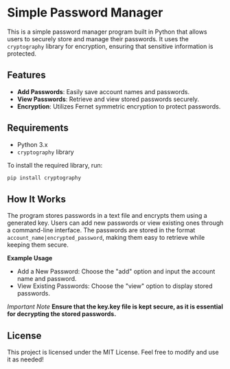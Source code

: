# Simple Password Manager

This is a simple password manager program built in Python that allows users to securely store and manage their passwords. It uses the `cryptography` library for encryption, ensuring that sensitive information is protected.

## Features

- **Add Passwords**: Easily save account names and passwords.
- **View Passwords**: Retrieve and view stored passwords securely.
- **Encryption**: Utilizes Fernet symmetric encryption to protect passwords.

## Requirements

- Python 3.x
- `cryptography` library

To install the required library, run:

```bash
pip install cryptography
```
## How It Works
The program stores passwords in a text file and encrypts them using a generated key. Users can add new passwords or view existing ones through a command-line interface. The passwords are stored in the format ```account_name|encrypted_password```, making them easy to retrieve while keeping them secure.

**Example Usage**
- Add a New Password: Choose the "add" option and input the account name and password.
- View Existing Passwords: Choose the "view" option to display stored passwords.

*Important Note*
**Ensure that the key.key file is kept secure, as it is essential for decrypting the stored passwords.**

## License
This project is licensed under the MIT License. Feel free to modify and use it as needed!
